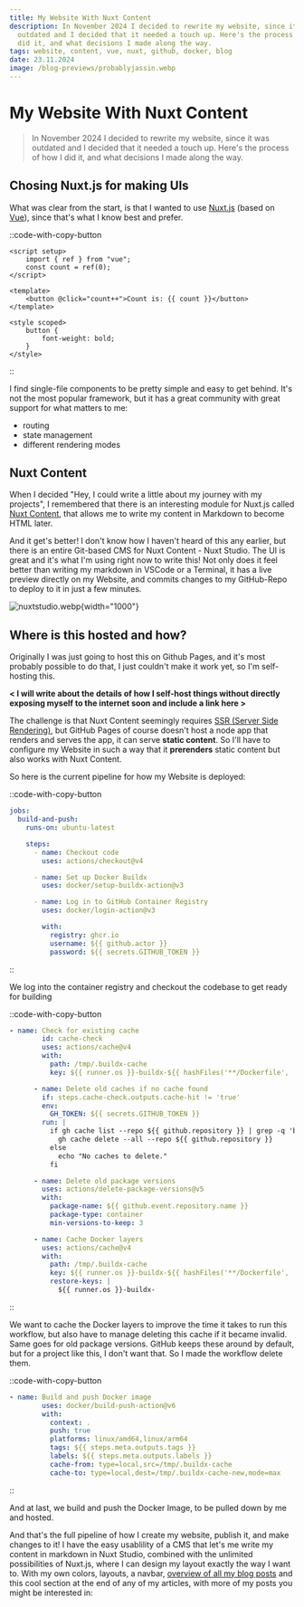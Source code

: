 ```yaml
---
title: My Website With Nuxt Content
description: In November 2024 I decided to rewrite my website, since it was
  outdated and I decided that it needed a touch up. Here's the process of how I
  did it, and what decisions I made along the way.
tags: website, content, vue, nuxt, github, docker, blog
date: 23.11.2024
image: /blog-previews/probablyjassin.webp
---
```


# My Website With Nuxt Content

> In November 2024 I decided to rewrite my website, since it was outdated and I decided that it needed a touch up. Here's the process of how I did it, and what decisions I made along the way.

## Chosing Nuxt.js for making UIs

What was clear from the start, is that I wanted to use [Nuxt.js](https://nuxt.com/) (based on [Vue](https://vuejs.org)), since that's what I know best and prefer.

::code-with-copy-button
```vue [page.vue]
<script setup>
    import { ref } from "vue";
    const count = ref(0);
</script>

<template>
    <button @click="count++">Count is: {{ count }}</button>
</template>

<style scoped>
    button {
        font-weight: bold;
    }
</style>
```
::

I find single-file components to be pretty simple and easy to get behind. It's not the most popular framework, but it has a great community with great support for what matters to me:

- routing
- state management
- different rendering modes

## Nuxt Content

When I decided "Hey, I could write a little about my journey with my projects", I remembered that there is an interesting module for Nuxt.js called [Nuxt Content](https://content.nuxt.com/), that allows me to write my content in Markdown to become HTML later.

And it get's better! I don't know how I haven't heard of this any earlier, but there is an entire Git-based CMS for Nuxt Content - Nuxt Studio. The UI is great and it's what I'm using right now to write this! Not only does it feel better than writing my markdown in VSCode or a Terminal, it has a live preview directly on my Website, and commits changes to my GitHub-Repo to deploy to it in just a few minutes.

![nuxtstudio.webp](/blog-images/nuxtstudio.webp){width="1000"}

## Where is this hosted and how?

Originally I was just going to host this on Github Pages, and it's most probably possible to do that, I just couldn't make it work yet, so I'm self-hosting this.

**< I will write about the details of how I self-host things without directly exposing myself to the internet soon and include a link here >**

The challenge is that Nuxt Content seemingly requires [SSR (Server Side Rendering)](https://nextjs.org/docs/pages/building-your-application/rendering/server-side-rendering), but GitHub Pages of course doesn't host a node app that renders and serves the app, it can serve **static content**. So I'll have to configure my Website in such a way that it **prerenders** static content but also works with Nuxt Content.

So here is the current pipeline for how my Website is deployed:

::code-with-copy-button
```yaml [workflow.yml]
jobs:
  build-and-push:
    runs-on: ubuntu-latest

    steps:
      - name: Checkout code
        uses: actions/checkout@v4

      - name: Set up Docker Buildx
        uses: docker/setup-buildx-action@v3

      - name: Log in to GitHub Container Registry
        uses: docker/login-action@v3

        with:
          registry: ghcr.io
          username: ${{ github.actor }}
          password: ${{ secrets.GITHUB_TOKEN }}
```
::

We log into the container registry and checkout the codebase to get ready for building

::code-with-copy-button
```yaml [workflow.yml]
- name: Check for existing cache
        id: cache-check
        uses: actions/cache@v4
        with:
          path: /tmp/.buildx-cache
          key: ${{ runner.os }}-buildx-${{ hashFiles('**/Dockerfile', '**/package*.json') }}

      - name: Delete old caches if no cache found
        if: steps.cache-check.outputs.cache-hit != 'true'
        env:
          GH_TOKEN: ${{ secrets.GITHUB_TOKEN }}
        run: |
          if gh cache list --repo ${{ github.repository }} | grep -q 'buildx'; then
            gh cache delete --all --repo ${{ github.repository }}
          else
            echo "No caches to delete."
          fi

      - name: Delete old package versions
        uses: actions/delete-package-versions@v5
        with:
          package-name: ${{ github.event.repository.name }}
          package-type: container
          min-versions-to-keep: 3

      - name: Cache Docker layers
        uses: actions/cache@v4
        with:
          path: /tmp/.buildx-cache
          key: ${{ runner.os }}-buildx-${{ hashFiles('**/Dockerfile', '**/package*.json') }}
          restore-keys: |
            ${{ runner.os }}-buildx-
```
::

We want to cache the Docker layers to improve the time it takes to run this workflow, but also have to manage deleting this cache if it became invalid. Same goes for old package versions. GitHub keeps these around by default, but for a project like this, I don't want that. So I made the workflow delete them.

::code-with-copy-button
```yaml [workflow.yml]
- name: Build and push Docker image
        uses: docker/build-push-action@v6
        with:
          context: .
          push: true
          platforms: linux/amd64,linux/arm64
          tags: ${{ steps.meta.outputs.tags }}
          labels: ${{ steps.meta.outputs.labels }}
          cache-from: type=local,src=/tmp/.buildx-cache
          cache-to: type=local,dest=/tmp/.buildx-cache-new,mode=max
```
::

And at last, we build and push the Docker Image, to be pulled down by me and hosted.

And that's the full pipeline of how I create my website, publish it, and make changes to it! I have the easy usablility of a CMS that let's me write my content in markdown in Nuxt Studio, combined with the unlimited possibilities of Nuxt.js, where I can design my layout exactly the way I want to. With my own colors, layouts, a navbar, [overview of all my blog posts](/blog) and this cool section at the end of any of my articles, with more of my posts you might be interested in:
